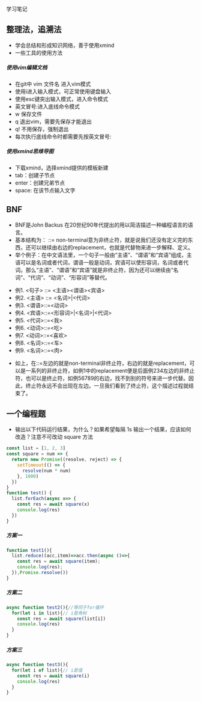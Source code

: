 学习笔记

## 整理法，追溯法
+ 学会总结和形成知识网络，善于使用xmind
+ 一些工具的使用方法
##### 使用vim编辑文档
- 在git中 vim 文件名 进入vim模式
- 使用i进入输入模式，可正常使用键盘输入
- 使用esc键突出输入模式，进入命令模式
- 英文冒号:进入底线命令模式
- w  保存文件
- q  退出vim，需要先保存才能退出
- q! 不用保存，强制退出
- 每次执行底线命令时都需要先按英文冒号:
##### 使用xmind思维导图
- 下载xmind，选择xmind提供的模板新建
- tab：创建子节点
- enter：创建兄弟节点
- space: 在该节点输入文字

## BNF
- BNF是John Backus 在20世纪90年代提出的用以简洁描述一种编程语言的语言。
- 基本结构为：<non-terminal> ::= <replacement> non-terminal意为非终止符，就是说我们还没有定义完的东西，还可以继续由右边的replacement，也就是代替物来进一步解释、定义。
- 举个例子：在中文语法里，一个句子一般由“主语”、“谓语”和“宾语”组成，主语可以是名词或者代词，谓语一般是动词，宾语可以使形容词，名词或者代词。那么“主语”、“谓语”和“宾语”就是非终止符，因为还可以继续由“名词”、“代词”、“动词”、“形容词”等替代。
+ 例1. <句子> ::= <主语><谓语><宾语>
+ 例2. <主语> ::= <名词>|<代词>
+ 例3. <谓语>::=<动词>
+ 例4. <宾语>::=<形容词>|<名词>|<代词>
+ 例5. <代词>::=<我>
+ 例6. <动词>::=<吃>
+ 例7. <动词>::=<喜欢>
+ 例8. <名词>::=<车>
+ 例9. <名词>::=<肉>
- 如上，在::=左边的就是non-terminal非终止符，右边的就是replacement，可以是一系列的非终止符，如例1中的replacement便是后面例234左边的非终止符，也可以是终止符，如例56789的右边，找不到别的符号来进一步代替。因此，终止符永远不会出现在左边。一旦我们看到了终止符，这个描述过程就结束了。

## 一个编程题
* 输出以下代码运行结果，为什么？如果希望每隔 1s 输出一个结果，应该如何改造？注意不可改动 square 方法 
```javascript
const list = [1, 2, 3]
const square = num => {
  return new Promise((resolve, reject) => {
    setTimeout(() => {
      resolve(num * num)
    }, 1000)
  })
}
function test() {
  list.forEach(async x=> {
    const res = await square(x)
    console.log(res)
  })
}
```
##### 方案一
```javascript
function test1(){
  list.reduce((acc,item)=>acc.then(async ()=>{ 
    const res = await square(item);
    console.log(res);
  }),Promise.resolve())
}
```
##### 方案二
```javascript
async function test2(){//等同于for循环
  for(let i in list){// i是角标
    const res = await square(list[i])
    console.log(res)
  }
}
```
##### 方案三
```javascript
async function test3(){
  for(let i of list){// i是值
    const res = await square(i)
    console.log(res)
  }
}
```